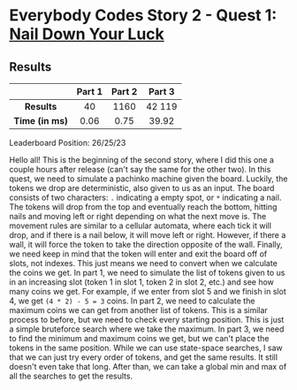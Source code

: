 # Everybody Codes Story 2 - Quest 1: [Nail Down Your Luck](https://everybody.codes/story/2/quests/1)

## Results
| | **Part 1** | **Part 2** | **Part 3** |
|:--:|:---:|:---:|:---:|
| **Results** | 40 | 1160 | 42 119 |
| **Time (in ms)** | 0.06 | 0.75 | 39.92 |

Leaderboard Position: 26/25/23

Hello all! This is the beginning of the second story, where I did this one a couple hours after release (can't say the same for the other two). In this quest, we need to simulate a pachinko machine given the board. Luckily, the tokens we drop are deterministic, also given to us as an input. The board consists of two characters: `.` indicating a empty spot, or `*` indicating a nail. The tokens will drop from the top and eventually reach the bottom, hitting nails and moving left or right depending on what the next move is. The movement rules are similar to a cellular automata, where each tick it will drop, and if there is a nail below, it will move left or right. However, if there a wall, it will force the token to take the direction opposite of the wall. Finally, we need keep in mind that the token will enter and exit the board off of slots, not indexes. This just means we need to convert when we calculate the coins we get. In part 1, we need to simulate the list of tokens given to us in an increasing slot (token 1 in slot 1, token 2 in slot 2, etc.) and see how many coins we get. For example, if we enter from slot 5 and we finish in slot 4, we get `(4 * 2) - 5 = 3` coins. In part 2, we need to calculate the maximum coins we can get from another list of tokens. This is a similar process to before, but we need to check every starting position. This is just a simple bruteforce search where we take the maximum. In part 3, we need to find the minimum and maximum coins we get, but we can't place the tokens in the same position. While we can use state-space searches, I saw that we can just try every order of tokens, and get the same results. It still doesn't even take that long. After than, we can take a global min and max of all the searches to get the results.
